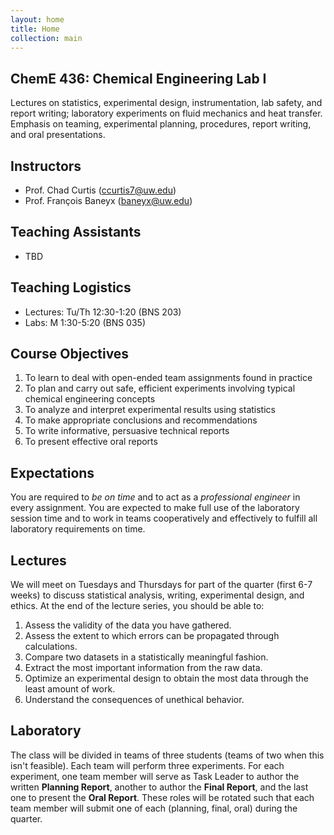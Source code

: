 ```yaml
---
layout: home
title: Home
collection: main
---
```


## ChemE 436: Chemical Engineering Lab I

Lectures on statistics, experimental design, instrumentation, lab safety, and report writing; laboratory experiments on fluid mechanics and heat transfer. Emphasis on teaming, experimental planning, procedures, report writing, and oral presentations.

## Instructors

- Prof. Chad Curtis (ccurtis7@uw.edu)
- Prof. Fran&#231;ois Baneyx (baneyx@uw.edu)

## Teaching Assistants

- TBD

## Teaching Logistics

- Lectures: Tu/Th 12:30-1:20 (BNS 203)
- Labs: M 1:30-5:20 (BNS 035)

## Course Objectives

1. To learn to deal with open-ended team assignments found in practice
2. To plan and carry out safe, efficient experiments involving typical chemical engineering concepts
3. To analyze and interpret experimental results using statistics
4. To make appropriate conclusions and recommendations
5. To write informative, persuasive technical reports
6. To present effective oral reports

## Expectations

You are required to *be on time* and to act as a *professional engineer* in every assignment. You are expected to make full use of the laboratory session time and to work in teams cooperatively and effectively to fulfill all laboratory requirements on time.

## Lectures

We will meet on Tuesdays and Thursdays for part of the quarter (first 6-7 weeks) to discuss statistical analysis, writing, experimental design, and ethics. At the end of the lecture series, you should be able to:

1. Assess the validity of the data you have gathered.
2. Assess the extent to which errors can be propagated through calculations.
3. Compare two datasets in a statistically meaningful fashion.
4. Extract the most important information from the raw data.
5. Optimize an experimental design to obtain the most data through the least amount of work.
6. Understand the consequences of unethical behavior.

## Laboratory

The class will be divided in teams of three students (teams of two when this isn't feasible). Each team will perform three experiments. For each experiment, one team member will serve as Task Leader to author the written **Planning Report**, another to author the **Final Report**, and the last one to present the **Oral Report**. These roles will be rotated such that each team member will submit one of each (planning, final, oral) during the quarter.


<div class="home">

</div>

